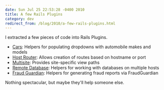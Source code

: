 ```yaml
---
date: Sun Jul 25 22:53:28 -0400 2010
title: A few Rails Plugins
category: dev
redirect_from: /blog/2010/a-few-rails-plugins.html
---
```


I extracted a few pieces of code into Rails Plugins.

* [Cars](http://github.com/itspriddle/cars): Helpers for populating dropdowns with automobile makes and models
* [Host Router](http://github.com/itspriddle/host_router): Allows creation of routes based on hostname or port
* [Multisite](http://github.com/itspriddle/multisite): Provides site-specific view paths
* [Remote Database](http://github.com/itspriddle/remote_database): Helpers for working with databases on multiple hosts
* [Fraud Guardian](http://github.com/itspriddle/fraud_guardian): Helpers for generating fraud reports via FraudGuardian

Nothing spectacular, but maybe they'll help someone else.
